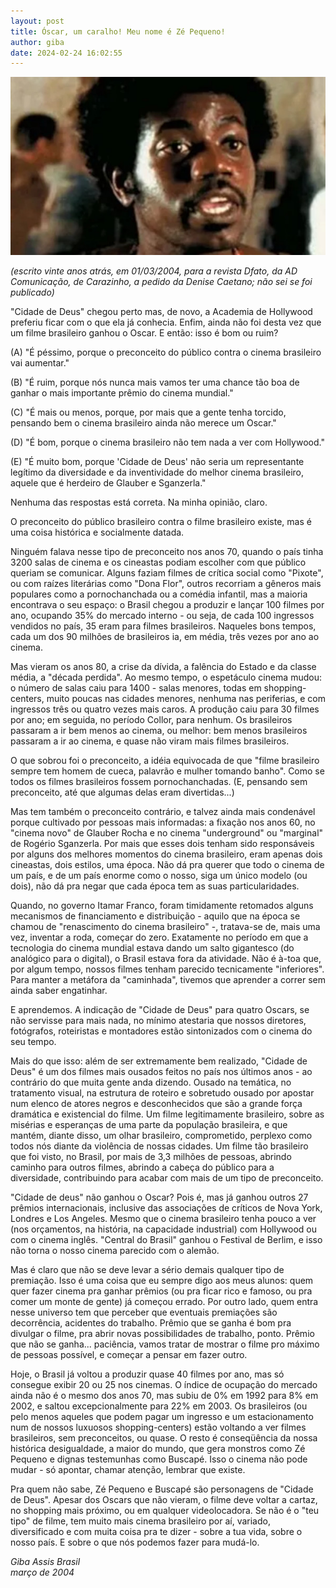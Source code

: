 ```yaml
---
layout: post
title: Óscar, um caralho! Meu nome é Zé Pequeno!
author: giba
date: 2024-02-24 16:02:55
---
```

![](/uploads/ze-pequeno.jpg)

*(escrito vinte anos atrás, em 01/03/2004, para a revista Dfato, da AD Comunicação, de Carazinho, a pedido da Denise Caetano; não sei se foi publicado)*

"Cidade de Deus" chegou perto mas, de novo, a Academia de Hollywood preferiu ficar com o que ela já conhecia. Enfim, ainda não foi desta vez que um filme brasileiro ganhou o Oscar. E então: isso é bom ou ruim?

(A) "É péssimo, porque o preconceito do público contra o cinema brasileiro vai aumentar."

(B) "É ruim, porque nós nunca mais vamos ter uma chance tão boa de ganhar o mais importante prêmio do cinema mundial."

(C) "É mais ou menos, porque, por mais que a gente tenha torcido, pensando bem o cinema brasileiro ainda não merece um Oscar."

(D) "É bom, porque o cinema brasileiro não tem nada a ver com Hollywood."

(E) "É muito bom, porque 'Cidade de Deus' não seria um representante legítimo da diversidade e da inventividade do melhor cinema brasileiro, aquele que é herdeiro de Glauber e Sganzerla."

Nenhuma das respostas está correta. Na minha opinião, claro.

O preconceito do público brasileiro contra o filme brasileiro existe, mas é uma coisa histórica e socialmente datada.

Ninguém falava nesse tipo de preconceito nos anos 70, quando o país tinha 3200 salas de cinema e os cineastas podiam escolher com que público queriam se comunicar. Alguns faziam filmes de crítica social como "Pixote", ou com raízes literárias como "Dona Flor", outros recorriam a gêneros mais populares como a pornochanchada ou a comédia infantil, mas a maioria encontrava o seu espaço: o Brasil chegou a produzir e lançar 100 filmes por ano, ocupando 35% do mercado interno - ou seja, de cada 100 ingressos vendidos no país, 35 eram para filmes brasileiros. Naqueles bons tempos, cada um dos 90 milhões de brasileiros ia, em média, três vezes por ano ao cinema.

Mas vieram os anos 80, a crise da dívida, a falência do Estado e da classe média, a "década perdida". Ao mesmo tempo, o espetáculo cinema mudou: o número de salas caiu para 1400 - salas menores, todas em shopping-centers, muito poucas nas cidades menores, nenhuma nas periferias, e com ingressos três ou quatro vezes mais caros. A produção caiu para 30 filmes por ano; em seguida, no período Collor, para nenhum. Os brasileiros passaram a ir bem menos ao cinema, ou melhor: bem menos brasileiros passaram a ir ao cinema, e quase não viram mais filmes brasileiros.

O que sobrou foi o preconceito, a idéia equivocada de que "filme brasileiro sempre tem homem de cueca, palavrão e mulher tomando banho". Como se todos os filmes brasileiros fossem pornochanchadas. (E, pensando sem preconceito, até que algumas delas eram divertidas...)

Mas tem também o preconceito contrário, e talvez ainda mais condenável porque cultivado por pessoas mais informadas: a fixação nos anos 60, no "cinema novo" de Glauber Rocha e no cinema "underground" ou "marginal" de Rogério Sganzerla. Por mais que esses dois tenham sido responsáveis por alguns dos melhores momentos do cinema brasileiro, eram apenas dois cineastas, dois estilos, uma época. Não dá pra querer que todo o cinema de um país, e de um país enorme como o nosso, siga um único modelo (ou dois), não dá pra negar que cada época tem as suas particularidades.

Quando, no governo Itamar Franco, foram timidamente retomados alguns mecanismos de financiamento e distribuição - aquilo que na época se chamou de "renascimento do cinema brasileiro" -, tratava-se de, mais uma vez, inventar a roda, começar do zero. Exatamente no período em que a tecnologia do cinema mundial estava dando um salto gigantesco (do analógico para o digital), o Brasil estava fora da atividade. Não é à-toa que, por algum tempo, nossos filmes tenham parecido tecnicamente "inferiores". Para manter a metáfora da "caminhada", tivemos que aprender a correr sem ainda saber engatinhar.

E aprendemos. A indicação de "Cidade de Deus" para quatro Oscars, se não servisse para mais nada, no mínimo atestaria que nossos diretores, fotógrafos, roteiristas e montadores estão sintonizados com o cinema do seu tempo.

Mais do que isso: além de ser extremamente bem realizado, "Cidade de Deus" é um dos filmes mais ousados feitos no país nos últimos anos - ao contrário do que muita gente anda dizendo. Ousado na temática, no tratamento visual, na estrutura de roteiro e sobretudo ousado por apostar num elenco de atores negros e desconhecidos que são a grande força dramática e existencial do filme. Um filme legitimamente brasileiro, sobre as misérias e esperanças de uma parte da população brasileira, e que mantém, diante disso, um olhar brasileiro, comprometido, perplexo como todos nós diante da violência de nossas cidades. Um filme tão brasileiro que foi visto, no Brasil, por mais de 3,3 milhões de pessoas, abrindo caminho para outros filmes, abrindo a cabeça do público para a diversidade, contribuindo para acabar com mais de um tipo de preconceito.

"Cidade de deus" não ganhou o Oscar? Pois é, mas já ganhou outros 27 prêmios internacionais, inclusive das associações de críticos de Nova York, Londres e Los Angeles. Mesmo que o cinema brasileiro tenha pouco a ver (nos orçamentos, na história, na capacidade industrial) com Hollywood ou com o cinema inglês. "Central do Brasil" ganhou o Festival de Berlim, e isso não torna o nosso cinema parecido com o alemão.

Mas é claro que não se deve levar a sério demais qualquer tipo de premiação. Isso é uma coisa que eu sempre digo aos meus alunos: quem quer fazer cinema pra ganhar prêmios (ou pra ficar rico e famoso, ou pra comer um monte de gente) já começou errado. Por outro lado, quem entra nesse universo tem que perceber que eventuais premiações são decorrência, acidentes do trabalho. Prêmio que se ganha é bom pra divulgar o filme, pra abrir novas possibilidades de trabalho, ponto. Prêmio que não se ganha... paciência, vamos tratar de mostrar o filme pro máximo de pessoas possível, e começar a pensar em fazer outro.

Hoje, o Brasil já voltou a produzir quase 40 filmes por ano, mas só consegue exibir 20 ou 25 nos cinemas. O índice de ocupação do mercado ainda não é o mesmo dos anos 70, mas subiu de 0% em 1992 para 8% em 2002, e saltou excepcionalmente para 22% em 2003. Os brasileiros (ou pelo menos aqueles que podem pagar um ingresso e um estacionamento num de nossos luxuosos shopping-centers) estão voltando a ver filmes brasileiros, sem preconceitos, ou quase. O resto é conseqüência da nossa histórica desigualdade, a maior do mundo, que gera monstros como Zé Pequeno e dignas testemunhas como Buscapé. Isso o cinema não pode mudar - só apontar, chamar atenção, lembrar que existe.

Pra quem não sabe, Zé Pequeno e Buscapé são personagens de "Cidade de Deus". Apesar dos Oscars que não vieram, o filme deve voltar a cartaz, no shopping mais próximo, ou em qualquer videolocadora. Se não é o "teu tipo" de filme, tem muito mais cinema brasileiro por aí, variado, diversificado e com muita coisa pra te dizer - sobre a tua vida, sobre o nosso país. E sobre o que nós podemos fazer para mudá-lo.

*Giba Assis Brasil*\
*m﻿arço de 2004*